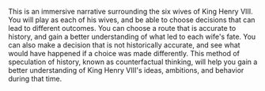 This is an immersive narrative surrounding the six wives of King Henry VIII. You will play as each of his wives, and be able to choose decisions that can lead to different outcomes. You can choose a route that is accurate to history, and gain a better understanding of what led to each wife's fate. You can also make a decision that is not historically accurate, and see what would have happened if a choice was made differently. This method of speculation of history, known as counterfactual thinking, will help you gain a better understanding of King Henry VIII's ideas, ambitions, and behavior during that time.
